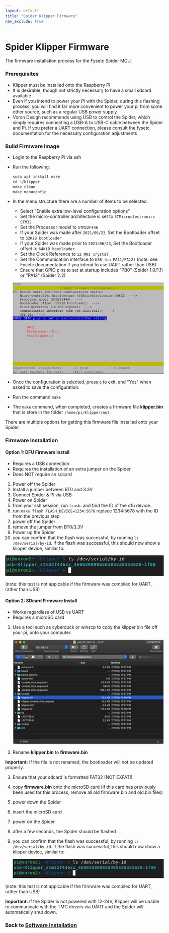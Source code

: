 ```yaml
---
layout: default
title: "Spider Klipper Firmware"
nav_exclude: true
---
```


# Spider Klipper Firmware

The firmware installation process for the Fysetc Spider MCU.

### Prerequisites

* Klipper must be installed onto the Raspberry Pi
* It is desirable, though not strictly necessary to have a small sdcard available
* Even if you intend to power your Pi with the Spider, during this flashing process, you will find it far more convenient 
to power your pi from some other source, such as a regular USB power supply
* Voron Design recommends using USB to control the Spider, which simply requires connecting a USB-A to USB-C cable between the Spider and Pi.  If you prefer a UART connection, please consult the fysetc documentation for the necessary configuration adjustments

### Build Firmware Image

* Login to the Raspberry Pi via ssh
* Run the following:

   ```
   sudo apt install make
   cd ~/klipper
   make clean
   make menuconfig
   ```

* In the menu structure there are a number of items to be selected.
  * Select "Enable extra low-level configuration options"
  * Set the micro-controller architecture is set to `STMicroelectronics STM32`
  * Set the Processor model to `STM32F446`
  * If your Spider was made after `2021/06/23`, Set the Bootloader offset to `32KiB bootloader` 
  * If your Spider was made prior to  `2021/06/23`, Set the Bootloader offset to `64KiB bootloader`
  * Set the Clock Reference to `12 MHz crystal`
  * Set the Communication interface to `USB (on PA11/PA12)`  (note: see Fysetc documentation if you intend to use UART rather than USB)
  * Ensure that GPIO pins to set at startup includes "PB0" (Spider 1.0/1.1) or "PA13" (Spider 2.2)

   ![](./images/spider_klipper_menuconfig.png)

* Once the configuration is selected, press `q` to exit,  and "Yes" when  asked to save the configuration.

* Run the command `make`
* The `make` command, when completed, creates a firmware file **klipper.bin** that is store in the folder `/home/pi/klipper/out`.  

There are multiple options for getting this firmware file installed onto your Spider.
### Firmware Installation
#### Option 1: DFU Firmware Install

* Requires a USB connection
* Requires the installation of an extra jumper on the Spider
* Does NOT require an sdcard

1. Power off the Spider
2. Install a jumper between BT0 and 3.3V
3. Connect Spider & Pi via USB
4. Power on Spider
5. from your ssh session, run `lsusb`. and find the ID of the dfu device.
6. run `make flash FLASH_DEVICE=1234:5678` replace 1234:5678 with the ID from the previous step
7. power off the Spider
8. remove the jumper from BT0/3.3V
9. Power up the Spider
10. you can confirm that the flash was successful, by running `ls /dev/serial/by-id`.  if the flash was successful, this should now show a klipper device, similar to:
 
   ![](./images/stm32f446_id.png)

   (note: this test is not appicable if the firmware was compiled for UART, rather than USB)
   
#### Option 2: SDcard Firmware Install

* Works regardless of USB vs UART
* Requires a microSD card

1. Use a tool such as cyberduck or winscp to copy the klipper.bin file off your pi, onto your computer.

   ![](./images/cyberduck_example.png)

2. Rename **klipper.bin** to **firmware.bin**

**Important:** If the file is not renamed, the bootloader will not be updated properly.

3. Ensure that your sdcard is formatted FAT32  (NOT EXFAT!) 
4. copy **firmware.bin** onto the microSD card  (if this card has previously been used for this process, remove all old firmware.bin and old.bin files)
5. power down the Spider
6. insert the microSD card
7. power on the Spider
8. after a few seconds, the Spider should be flashed
9. you can confirm that the flash was successful, by running `ls /dev/serial/by-id`.  if the flash was successful, this should now show a klipper device, similar to:
 
   ![](./images/stm32f446_id.png)

(note: this test is not appicable if the firmware was compiled for UART, rather than USB)


**Important:** If the Spider is not powered with 12-24V, Klipper will be unable to communicate with the TMC drivers via UART and the Spider will automatically shut down.

### Back to [Software Installation](./index.md#klipper-octoprint-configuration)
